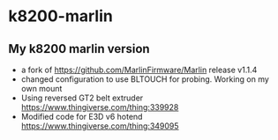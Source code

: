 # k8200-marlin
My k8200 marlin version
---
- a fork of https://github.com/MarlinFirmware/Marlin release v1.1.4
- changed configuration to use BLTOUCH for probing. Working on my own mount
- Using reversed GT2 belt extruder https://www.thingiverse.com/thing:339928
- Modified code for E3D v6 hotend https://www.thingiverse.com/thing:349095
